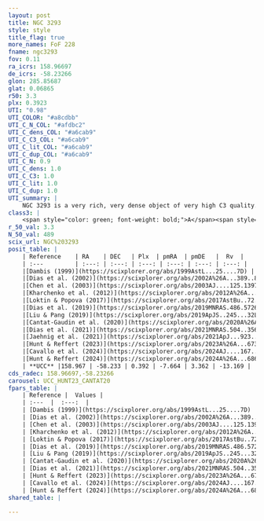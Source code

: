 ```yaml
---
layout: post
title: NGC 3293
style: style
title_flag: true
more_names: FoF 228
fname: ngc3293
fov: 0.11
ra_icrs: 158.96697
de_icrs: -58.23266
glon: 285.85687
glat: 0.06865
r50: 3.3
plx: 0.3923
UTI: "0.98"
UTI_COLOR: "#a8cdbb"
UTI_C_N_COL: "#afdbc2"
UTI_C_dens_COL: "#a6cab9"
UTI_C_C3_COL: "#a6cab9"
UTI_C_lit_COL: "#a6cab9"
UTI_C_dup_COL: "#a6cab9"
UTI_C_N: 0.9
UTI_C_dens: 1.0
UTI_C_C3: 1.0
UTI_C_lit: 1.0
UTI_C_dup: 1.0
UTI_summary: |
    NGC 3293 is a very rich, very dense object of very high C3 quality. It is very well-studied in the literature.
class3: |
    <span style="color: green; font-weight: bold;">A</span><span style="color: green; font-weight: bold;">A</span>
r_50_val: 3.3
N_50_val: 489
scix_url: NGC%203293
posit_table: |
    | Reference    | RA    | DEC   | Plx  | pmRA  | pmDE   |  Rv  |
    | :---         | :---: | :---: | :---: | :---: | :---: | :---: |
    |[Dambis (1999)](https://scixplorer.org/abs/1999AstL...25....7D) | 158.953 | -58.217 | -- | -- | -- | -- |
    |[Dias et al. (2002)](https://scixplorer.org/abs/2002A%26A...389..871D) | 158.963 | -58.23 | -- | -7.53 | 3.1 | -12.0 |
    |[Chen et al. (2003)](https://scixplorer.org/abs/2003AJ....125.1397C) | 159.06 | -58.229 | -- | -7.53 | 3.1 | -13.0 |
    |[Kharchenko et al. (2012)](https://scixplorer.org/abs/2012A%26A...543A.156K) | 158.955 | -58.23 | -- | -7.22 | 2.11 | -- |
    |[Loktin & Popova (2017)](https://scixplorer.org/abs/2017AstBu..72..257L) | 158.955 | -58.23 | -- | -7.53 | 3.1 | -11.2 |
    |[Dias et al. (2019)](https://scixplorer.org/abs/2019MNRAS.486.5726D) | 158.963 | -58.23 | 0.379 | -7.671 | 3.35 | -13.16 |
    |[Liu & Pang (2019)](https://scixplorer.org/abs/2019ApJS..245...32L) | 158.947 | -58.22 | 0.381 | -7.534 | 3.317 | -- |
    |[Cantat-Gaudin et al. (2020)](https://scixplorer.org/abs/2020A%26A...640A...1C) | 158.97 | -58.231 | 0.376 | -7.671 | 3.344 | -- |
    |[Dias et al. (2021)](https://scixplorer.org/abs/2021MNRAS.504..356D) | 158.966 | -58.228 | 0.375 | -7.672 | 3.339 | -- |
    |[Jaehnig et al. (2021)](https://scixplorer.org/abs/2021ApJ...923..129J) | 158.973 | -58.233 | 0.413 | -7.684 | 3.351 | -- |
    |[Hunt & Reffert (2023)](https://scixplorer.org/abs/2023A%26A...673A.114H) | 158.966 | -58.239 | 0.396 | -7.673 | 3.374 | -23.232 |
    |[Cavallo et al. (2024)](https://scixplorer.org/abs/2024AJ....167...12C) | 158.966 | -58.233 | 0.395 | -- | -- | -- |
    |[Hunt & Reffert (2024)](https://scixplorer.org/abs/2024A%26A...686A..42H) | 158.966 | -58.239 | 0.396 | -7.673 | 3.374 | -23.232 |
    | **UCC** |158.967 | -58.233 | 0.392 | -7.664 | 3.362 | -13.169 | 
cds_radec: 158.96697,-58.23266
carousel: UCC_HUNT23_CANTAT20
fpars_table: |
    | Reference |  Values |
    | :---  |  :---:  |
    | [Dambis (1999)](https://scixplorer.org/abs/1999AstL...25....7D) | `E_B-V_=0.254, DM0=11.67, log_age_=7.0` |
    | [Dias et al. (2002)](https://scixplorer.org/abs/2002A%26A...389..871D) | `E(B-V)=0.263, Dist=2327.0, Age=7.014` |
    | [Chen et al. (2003)](https://scixplorer.org/abs/2003AJ....125.1397C) | `HDis=2327, Age=0.01` |
    | [Kharchenko et al. (2012)](https://scixplorer.org/abs/2012A%26A...543A.156K) | `e_bv=0.333, distance=2441, log_age=6.75` |
    | [Loktin & Popova (2017)](https://scixplorer.org/abs/2017AstBu..72..257L) | `E(B-V)=0.252, Dmod=11.965, logt=6.972` |
    | [Dias et al. (2019)](https://scixplorer.org/abs/2019MNRAS.486.5726D) | `E(B-V)=0.27, Dist=1769, logAge=7.137, Z=0.002` |
    | [Liu & Pang (2019)](https://scixplorer.org/abs/2019ApJS..245...32L) | `Age=0.015, Z=0.0` |
    | [Cantat-Gaudin et al. (2020)](https://scixplorer.org/abs/2020A%26A...640A...1C) | `AVNN=0.9, DMNN=12.17, AgeNN=7.01` |
    | [Dias et al. (2021)](https://scixplorer.org/abs/2021MNRAS.504..356D) | `Av=1.009, Dist=2334, logage=7.139, [Fe/H]=0.028` |
    | [Hunt & Reffert (2023)](https://scixplorer.org/abs/2023A%26A...673A.114H) | `AV50=0.75, diffAV50=1.105, MOD50=11.909, logAge50=7.182` |
    | [Cavallo et al. (2024)](https://scixplorer.org/abs/2024AJ....167...12C) | `AV50=0.97, dMod50=11.98, logAge50=7.16, [Fe/H]50=-0.08` |
    | [Hunt & Reffert (2024)](https://scixplorer.org/abs/2024A%26A...686A..42H) | `MassJ=1433.27` |
shared_table: |
    
---
```


